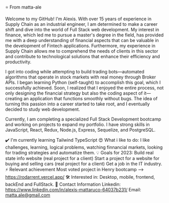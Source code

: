 ⭐️ From matta-ale

Welcome to my GitHub! I'm Alexis. 
With over 15 years of experience in Supply Chain as an industrial engineer, I am determined to make a career shift and dive into the world of Full Stack web development. My interest in finance, which led me to pursue a master's degree in the field, has provided me with a deep understanding of financial aspects that can be valuable in the development of Fintech applications. Furthermore, my experience in Supply Chain allows me to comprehend the needs of clients in this sector and contribute to technological solutions that enhance their efficiency and productivity.

I got into coding while attempting to build trading bots—automated algorithms that operate in stock markets with real money through Broker APIs. I began learning Python (self-taught) to accomplish this goal, which I successfully achieved. Soon, I realized that I enjoyed the entire process, not only designing the financial strategy but also the coding aspect of it—creating an application that functions smoothly without bugs. The idea of turning this passion into a career started to take root, and I eventually decided to study web development.

Currently, I am completing a specialized Full Stack Development bootcamp and working on projects to expand my portfolio. I have strong skills in JavaScript, React, Redux, Node.js, Express, Sequelize, and PostgreSQL.

✔️ I'm currently learning
Tailwind
TypeScript
😍 What i like to do:
I like challenges, learning, logical problems, watching finnancial markets, looking for trading strategies and automatize them.
💡 Goals for 2023:
Build real state info website (real project for a client)
Start a project for a website for buying and selling cars (real project for a client) 
Get a job in the IT industry.
⚡ Relevant achievement
Most voted project in Henry bootcamp --> https://rodarrent.vercel.app/
🛠 Interested in:
Desktop, mobile, frontend, backEnd and FullStack.
📲 Contact Information
Linkedin: https://www.linkedin.com/in/alexis-mattaruco-64037b231/
Email: matta.ale@gmail.com

